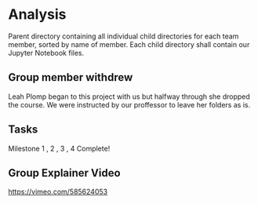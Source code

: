 # Analysis

Parent directory containing all individual child directories for each team member, sorted by name of member. Each child directory shall contain our Jupyter Notebook files.
## Group member withdrew
Leah Plomp began to this project with us but halfway through she dropped the course. We were instructed by our proffessor to leave her folders as is.
## Tasks
Milestone 1 , 2 , 3 , 4 Complete!
## Group Explainer Video
https://vimeo.com/585624053
